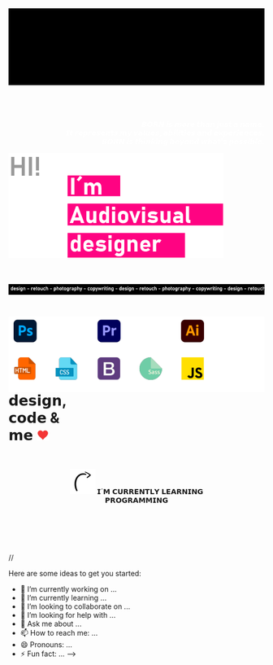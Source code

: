 <div>
  <img src="https://github.com/marianelaalbrigi/recursos/blob/main/Comp%201.gif?raw=true" alt="Header GIF"/> 
 </div

<br>
<br>
<br>
<br>
<div>
  <p align="right" style="color:white; font-weight: bold;">𝘽𝙊𝙍𝙉 𝙞𝙨 𝙢𝙤𝙧𝙚 𝙩𝙝𝙖𝙣 𝙟𝙪𝙨𝙩 𝙖 𝙣𝙖𝙢𝙚.
    <br>𝙄𝙩 𝙧𝙚𝙥𝙧𝙚𝙨𝙚𝙣𝙩𝙨 𝙢𝙮 𝙫𝙖𝙡𝙪𝙚𝙨, 𝙖𝙗𝙞𝙡𝙞𝙩𝙞𝙚𝙨 𝙖𝙣𝙙 𝙚𝙭𝙥𝙚𝙧𝙞𝙚𝙣𝙘𝙚𝙨.
    <br>𝘽𝙊𝙍𝙉 𝙞𝙨 𝙩𝙝𝙞𝙣𝙠𝙞𝙣𝙜 𝙗𝙚𝙮𝙤𝙣𝙙 𝙬𝙝𝙖𝙩’𝙨 𝙥𝙤𝙨𝙨𝙞𝙗𝙡𝙚.
  </p>
</div>

![Mi Gif](https://github.com/marianelaalbrigi/recursos/blob/0e04a88fa3b6af7eb1f7452dca9f63f549be4c4d/01.png)

<br>
<br>

<img src="https://github.com/marianelaalbrigi/recursos/blob/ad91f4ae622067ff93e45e9f00be2fff46d164cf/03_b.gif" alt=skills;/>

<br>

<div>
  <div>
    <img src="https://github.com/marianelaalbrigi/recursos/blob/fd2e30b0ab4e67b4d2d1f391fb149b3ca1d627cc/tools.png" alt="tools"; align= "right";/> 
  </div>
  <div align="left">
    <h1>𝗱𝗲𝘀𝗶𝗴𝗻,
      <br>𝗰𝗼𝗱𝗲 & 
      <br>𝗺𝗲
      <img src="https://github.com/marianelaalbrigi/recursos/blob/d4a8063c4bb5d89bba3b2ba9c9495bbf635520a1/04.gif" alt="hearth" width="25px"/> 
    </h1>
    <br>
  </div>

  <div align= "center">
    <p><img src="https://github.com/marianelaalbrigi/recursos/blob/7d048ffedb23537a9540c032aa7344f7bee6f541/up-arrow.png" alt="up"; width="50px"/>
   <span> 𝗜´𝗠 𝗖𝗨𝗥𝗥𝗘𝗡𝗧𝗟𝗬 𝗟𝗘𝗔𝗥𝗡𝗜𝗡𝗚 <br> 𝗣𝗥𝗢𝗚𝗥𝗔𝗠𝗠𝗜𝗡𝗚 </span></p>
    
  </div> 
    
    
  
</div> 
<br>
<br>
<br>
<br>

 //

Here are some ideas to get you started:

- 🔭 I’m currently working on ...
- 🌱 I’m currently learning ...
- 👯 I’m looking to collaborate on ...
- 🤔 I’m looking for help with ...
- 💬 Ask me about ...
- 📫 How to reach me: ...
- 😄 Pronouns: ...
- ⚡ Fun fact: ...
-->

